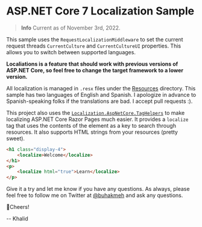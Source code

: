 # ASP.NET Core 7 Localization Sample

> **Info** 
> Current as of November 3rd, 2022.

This sample uses the `RequestLocalizationMiddleware` to set the current request
threads `CurrentCulture` and `CurrentCultureUI` properties. This allows you to switch between supported languages.

**Localiations is a feature that should work with previous versions of ASP.NET Core, so feel free to change the target framework to a lower version.**

All localization is managed in `.resx` files under the [Resources](./TestBed/Resources) directory. This sample has two languages of English and Spanish. I apologize in advance to Spanish-speaking folks if the translations are bad. I accept pull requests :).

This project also uses the [`Localization.AspNetCore.TagHelpers`](https://www.nuget.org/packages/Localization.AspNetCore.TagHelpers) to make localizing ASP.NET Core Razor Pages much easier. It provides a `localize` tag that uses the contents of the element as a key to search through resources. It also supports HTML strings from your resources (pretty sweet).

```html
<h1 class="display-4">
    <localize>Welcome</localize>
</h1>
<p>
    <localize html="true">Learn</localize>
</p>
```

Give it a try and let me know if you have any questions. As always, please feel free to follow me on Twitter at [@buhakmeh](https://twitter.com/buhakmeh) and ask any questions.

🍻Cheers! 

-- Khalid